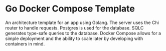 # Go Docker Compose Template

An architecture template for an app using Golang. The server uses the Chi router to handle requests. Postgres is used for the database. SQLC generates type-safe queries to the database. Docker Compose allows for a simple deployment and the ability to scale later by developing with containers in mind.

